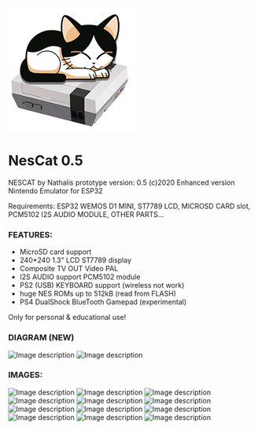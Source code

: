 ![Image description](https://github.com/minhtinh09/NesCat-main/blob/master/NESCAT_icon.png)

# NesCat 0.5

NESCAT by Nathalis
prototype version: 0.5 (c)2020
Enhanced version Nintendo Emulator for ESP32

Requirements: ESP32 WEMOS D1 MINI, ST7789 LCD, MICROSD CARD slot,
PCM5102 I2S AUDIO MODULE, OTHER PARTS...


### FEATURES:

- MicroSD card support
- 240*240 1.3" LCD ST7789 display                  
- Composite TV OUT Video PAL
- I2S AUDIO support PCM5102 module
- PS2 (USB) KEYBOARD support (wireless not work)
- huge NES ROMs up to 512kB (read from FLASH)
- PS4 DualShock BlueTooth Gamepad (experimental)

Only for personal & educational use! 

### DIAGRAM (NEW)
![Image description](https://github.com/nathalis/NesCat/raw/main/PCB/SCHEMATIC.png)
![Image description](https://github.com/nathalis/NesCat/raw/main/PCB/BOARD.png)


### IMAGES:

![Image description](https://github.com/nathalis/NesCat/raw/main/Images/001.jpg)
![Image description](https://github.com/nathalis/NesCat/raw/main/Images/002.jpg)
![Image description](https://github.com/nathalis/NesCat/raw/main/Images/003.jpg)
![Image description](https://github.com/nathalis/NesCat/raw/main/Images/004.jpg)
![Image description](https://github.com/nathalis/NesCat/raw/main/Images/005.jpg)
![Image description](https://github.com/nathalis/NesCat/raw/main/Images/006.jpg)
![Image description](https://github.com/nathalis/NesCat/raw/main/Images/007.jpg)
![Image description](https://github.com/nathalis/NesCat/raw/main/Images/008.jpg)
![Image description](https://github.com/nathalis/NesCat/raw/main/Images/009.jpg)
![Image description](https://github.com/nathalis/NesCat/raw/main/Images/010.jpg)
![Image description](https://github.com/nathalis/NesCat/raw/main/Images/011.jpg)
![Image description](https://github.com/nathalis/NesCat/raw/main/Images/012.jpg)



